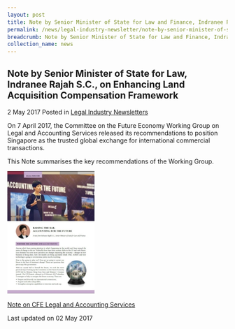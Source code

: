 ```yaml
---
layout: post
title: Note by Senior Minister of State for Law and Finance, Indranee Rajah S.C., on CFE Legal and Accounting Services
permalink: /news/legal-industry-newsletter/note-by-senior-minister-of-state-for-law-and-finance--indranee-r2/
breadcrumb: Note by Senior Minister of State for Law and Finance, Indranee Rajah S.C., on CFE Legal and Accounting Services
collection_name: news
---
```


<style>
  .image {width: 200px;}
  .image img {max-width: 100%;}
</style>

Note by Senior Minister of State for Law, Indranee Rajah S.C., on Enhancing Land Acquisition Compensation Framework
---

2 May 2017 Posted in [Legal Industry Newsletters](/news/legal-industry-newsletters/)

On 7 April 2017, the Committee on the Future Economy Working Group on Legal and Accounting Services released its recommendations to position Singapore as the trusted global exchange for international commercial transactions.

This Note summarises the key recommendations of the Working Group.

<div class="image">
  <a href="/files/NoteonCFELegalandAccountingServices.pdf"><img src="/images/1493714260603.jpg/"></a>
</div>

<a href="/files/NoteonCFELegalandAccountingServices.pdf/">Note on CFE Legal and Accounting Services</a>

<p class="right-side-updated">Last updated on 02 May 2017</p>

